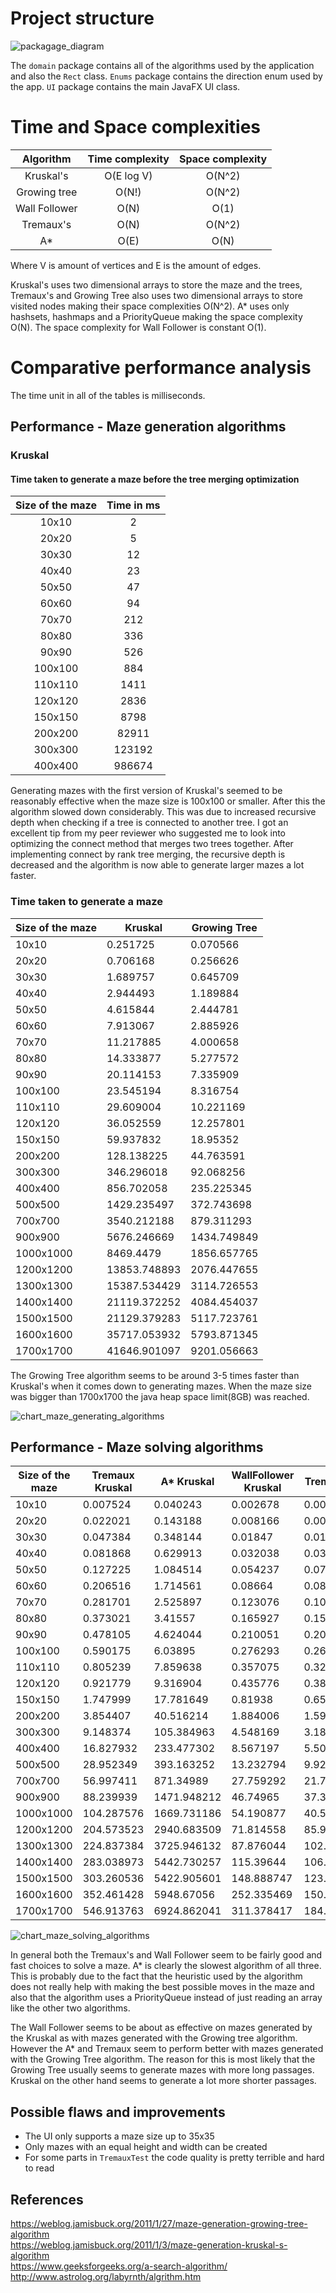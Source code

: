 # Project structure
![packagage_diagram](https://user-images.githubusercontent.com/52420413/176149874-1565b751-90bd-4ccd-af18-07ad72ec4963.jpg)


The `domain` package contains all of the algorithms used by the application and also the `Rect` class. `Enums` package contains the direction enum used by the app. `UI` package contains the main JavaFX UI class. 

# Time and Space complexities

| Algorithm | Time complexity |  Space complexity |
| :---:            | :---:        |        :---:    |
|    Kruskal's        |    O(E log V)     |   O(N^2)   |
|    Growing tree       |        O(N!)     |  O(N^2)  |
|    Wall Follower        |      O(N)       |   O(1) |
|    Tremaux's        |         O(N)    |     O(N^2)    |
|    A*        |           O(E)  |             O(N)   |

Where V is amount of vertices and E is the amount of edges.

Kruskal's uses two dimensional arrays to store the maze and the trees, Tremaux's and Growing Tree also uses two dimensional arrays to store visited nodes making their space complexities O(N^2). A* uses only hashsets, hashmaps and a PriorityQueue making the space complexity O(N). The space complexity for Wall Follower is constant O(1). 

# Comparative performance analysis

The time unit in all of the tables is milliseconds.

## Performance - Maze generation algorithms


 ### Kruskal 
 #### Time taken to generate a maze before the tree merging optimization
 
| Size of the maze | Time in ms |  
| :---:            | :---:        |
|    10x10         | 2            |
|     20x20       |  5           |
|      30x30       |  12          |
|      40x40       |   23          |
|      50x50    |   47          |
|       60x60     |   94         |
|      70x70      |       212      |
|       80x80     |      336       |
|       90x90     |       526      |
|        100x100    |      884       |
|       110x110    |  1411           |
|       120x120    |     2836        |
|        150x150   |    8798         |
|        200x200   |   82911         |
|        300x300   |      123192       |
|        400x400   |      986674       |

Generating mazes with the first version of Kruskal's seemed to be reasonably effective when the maze size is 100x100 or smaller. After this the algorithm slowed down considerably. This was due to increased recursive depth when checking if a tree is connected to another tree. I got an excellent tip from my peer reviewer who suggested me to look into optimizing the connect method that merges two trees together. After implementing connect by rank tree merging, the recursive depth is decreased and the algorithm is now able to generate larger mazes a lot faster.

### Time taken to generate a maze



| Size of the maze | Kruskal      | Growing Tree |
| ---------------- | ------------ | ------------ |
| 10x10            | 0.251725     | 0.070566     |
| 20x20            | 0.706168     | 0.256626     |
| 30x30            | 1.689757     | 0.645709     |
| 40x40            | 2.944493     | 1.189884     |
| 50x50            | 4.615844     | 2.444781     |
| 60x60            | 7.913067     | 2.885926     |
| 70x70            | 11.217885    | 4.000658     |
| 80x80            | 14.333877    | 5.277572     |
| 90x90            | 20.114153    | 7.335909     |
| 100x100          | 23.545194    | 8.316754     |
| 110x110          | 29.609004    | 10.221169    |
| 120x120          | 36.052559    | 12.257801    |
| 150x150          | 59.937832    | 18.95352     |
| 200x200          | 128.138225   | 44.763591    |
| 300x300          | 346.296018   | 92.068256    |
| 400x400          | 856.702058   | 235.225345   |
| 500x500          | 1429.235497  | 372.743698   |
| 700x700          | 3540.212188  | 879.311293   |
| 900x900          | 5676.246669  | 1434.749849  |
| 1000x1000        | 8469.4479    | 1856.657765  |
| 1200x1200        | 13853.748893 | 2076.447655  |
| 1300x1300        | 15387.534429 | 3114.726553  |
| 1400x1400        | 21119.372252 | 4084.454037  |
| 1500x1500        | 21129.379283 | 5117.723761  |
| 1600x1600        | 35717.053932 | 5793.871345  |
| 1700x1700        | 41646.901097 | 9201.056663  |


The Growing Tree algorithm seems to be  around 3-5 times faster than Kruskal's when it comes down to generating mazes. When the maze size was bigger than 1700x1700 the java heap space limit(8GB) was reached. 


![chart_maze_generating_algorithms](https://user-images.githubusercontent.com/52420413/175079977-4fd9e1bb-1231-4fb9-b362-b3fb296c5838.png)




## Performance -  Maze solving algorithms

| Size of the maze | Tremaux Kruskal | A\* Kruskal | WallFollower Kruskal | Tremaux GT | A\* GT      | WallFollower GT |
| ---------------- | --------------- | ----------- | -------------------- | ---------- | ----------- | --------------- |
| 10x10            | 0.007524        | 0.040243    | 0.002678             | 0.003005   | 0.030541    | 0.00207         |
| 20x20            | 0.022021        | 0.143188    | 0.008166             | 0.007657   | 0.103147    | 0.007051        |
| 30x30            | 0.047384        | 0.348144    | 0.01847              | 0.017137   | 0.253534    | 0.01784         |
| 40x40            | 0.081868        | 0.629913    | 0.032038             | 0.030511   | 0.454357    | 0.033348        |
| 50x50            | 0.127225        | 1.084514    | 0.054237             | 0.073672   | 1.035221    | 0.08062         |
| 60x60            | 0.206516        | 1.714561    | 0.08664              | 0.081637   | 1.19318     | 0.093307        |
| 70x70            | 0.281701        | 2.525897    | 0.123076             | 0.109797   | 1.703837    | 0.133253        |
| 80x80            | 0.373021        | 3.41557     | 0.165927             | 0.152864   | 2.249703    | 0.180172        |
| 90x90            | 0.478105        | 4.624044    | 0.210051             | 0.205495   | 3.098376    | 0.236305        |
| 100x100          | 0.590175        | 6.03895     | 0.276293             | 0.26169    | 3.960972    | 0.296823        |
| 110x110          | 0.805239        | 7.859638    | 0.357075             | 0.325413   | 4.876804    | 0.378632        |
| 120x120          | 0.921779        | 9.316904    | 0.435776             | 0.388491   | 6.092008    | 0.476261        |
| 150x150          | 1.747999        | 17.781649   | 0.81938              | 0.65253    | 10.908559   | 0.778121        |
| 200x200          | 3.854407        | 40.516214   | 1.884006             | 1.598464   | 31.519186   | 2.168729        |
| 300x300          | 9.148374        | 105.384963  | 4.548169             | 3.180837   | 72.968034   | 4.568177        |
| 400x400          | 16.827932       | 233.477302  | 8.567197             | 5.506928   | 151.572542  | 9.151081        |
| 500x500          | 28.952349       | 393.163252  | 13.232794            | 9.922584   | 272.317964  | 12.674496       |
| 700x700          | 56.997411       | 871.34989   | 27.759292            | 21.739502  | 614.012318  | 29.342313       |
| 900x900          | 88.239939       | 1471.948212 | 46.74965             | 37.387183  | 958.334374  | 56.562759       |
| 1000x1000        | 104.287576      | 1669.731186 | 54.190877            | 40.525622  | 1172.22563  | 64.628278       |
| 1200x1200        | 204.573523      | 2940.683509 | 71.814558            | 85.965785  | 2138.083588 | 105.505178      |
| 1300x1300        | 224.837384      | 3725.946132 | 87.876044            | 102.017207 | 2530.915706 | 120.580731      |
| 1400x1400        | 283.038973      | 5442.730257 | 115.39644            | 106.308766 | 2785.46836  | 129.056103      |
| 1500x1500        | 303.260536      | 5422.905601 | 148.888747           | 123.519251 | 3622.748842 | 119.946986      |
| 1600x1600        | 352.461428      | 5948.67056  | 252.335469           | 150.912986 | 3986.189516 | 208.741089      |
| 1700x1700        | 546.913763      | 6924.862041 | 311.378417           | 184.39696  | 4320.467968 | 271.092344      |

![chart_maze_solving_algorithms](https://user-images.githubusercontent.com/52420413/175077251-65fb233d-3c6f-4c23-8908-a6754a01d06e.png)

In general both the Tremaux's and Wall Follower seem to be fairly good and fast choices to solve a maze. A* is clearly the slowest algorithm of all three. This is probably due to the fact that the heuristic used by the algorithm does not really help with making the best possible moves in the maze and also that the algorithm uses a PriorityQueue instead of just reading an array like the other two algorithms. 

The Wall Follower seems to be about as effective on mazes generated by the Kruskal as with mazes generated with the Growing tree algorithm. However the A* and Tremaux seem to perform better with mazes generated with the Growing Tree algorithm. The reason for this is most likely that the Growing Tree usually seems to generate mazes with more long passages. Kruskal on the other hand seems to generate a lot more shorter passages. 





## Possible flaws and improvements
* The UI only supports a maze size up to 35x35
* Only mazes with an equal height and width can be created
* For some parts in `TremauxTest` the code quality is pretty terrible and hard to read

## References
https://weblog.jamisbuck.org/2011/1/27/maze-generation-growing-tree-algorithm  
https://weblog.jamisbuck.org/2011/1/3/maze-generation-kruskal-s-algorithm   
https://www.geeksforgeeks.org/a-search-algorithm/  
http://www.astrolog.org/labyrnth/algrithm.htm


